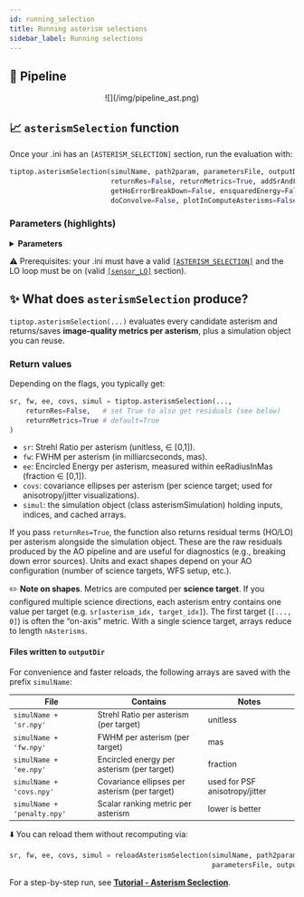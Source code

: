 ```yaml
---
id: running_selection
title: Running asterism selections 
sidebar_label: Running selections 
---
```


## 📑 Pipeline

<p align="center">
![](/img/pipeline_ast.png)
</p>

## 📈 `asterismSelection` function 
Once your .ini has an `[ASTERISM_SELECTION]` section, run the evaluation with:

```python
tiptop.asterismSelection(simulName, path2param, parametersFile, outputDir, outputFile, doPlot=False, 
                         returnRes=False, returnMetrics=True, addSrAndFwhm=True, verbose=False,
                         getHoErrorBreakDown=False, ensquaredEnergy=False, eeRadiusInMas=50, 
                         doConvolve=False, plotInComputeAsterisms=False, progressStatus=False, gpuIndex=0):
```
### Parameters (highlights)

<details>
  <summary><strong> Parameters </strong></summary>
| Parameter | Type | Required | Description |
| :--------------- |:---------------|:---------------|:---------------|
|`simulName` | str | ✓  | Short name used as prefix when saving arrays (e.g. `simulName+'sr.npy'`). | 
|`path2param` | str | ✓ | Path to the parameter file. |
|`parametersFile` | str | ✓ | Name of the parameter file to be used without the extention. |
|`outputDir` | str | ✓ | Path to the folder in which to write the output. |
|`outputFile` | str | ✓ | Base FITS filename if results are saved as images elsewhere in the pipeline. |
|`doPlot` | bool | optional | _Default_: `False`, If you want to see the result in python set this to `True`. |
|`returnRes` | bool | optional | _Default_: `False`, If `True`, return (HO, LO) residuals per asterism and the simulation object. |
|`returnMetrics` | bool | optional |_Default_: `True`, The function will return Strehl Ratio, fwhm, encircled energy within eeRadiusInMas, covariance ellipses and the simulation object, if set to `True`. |
|`addSrAndFwhm` | bool | optional | _Default_: `True`, The function will add in the header of the fits file SR anf FWHM for each PSF. |
|`verbose` | bool | optional | _Default_: `False`, If you want all messages set this to `True`. |
|`getHoErrorBreakDown` | bool | optional | _Default_: `False`, If you want HO error breakdown set this to `True`. |
|`ensquaredEnergy` | float | optional | _Default_: `False`, If you want ensquared energy instead of encircled energy set this to `True`. |
|`eeRadiusInMas` | bool | optional | _Default_: 50, Used together with `returnMetrics`, radius used for the computation of the encirlced energy. |
|`doConvolve` | bool | optional | _Default_: `False`, If you want to use the natural convolution operation set to True. |
|`plotInComputeAsterisms` | bool | optional |  _Default_: `False`, If you want to display asterisms. |
|`progressStatus` | bool | optional |  _Default_: `False`, If you want to display progress status. |
|`gpuIndex` | integer | optional |_Default_: 0, Target GPU index where the simulation will be run. |

</details>

⚠️ Prerequisites: your .ini must have a valid [`[ASTERISM_SELECTION]`](/docs/aquila/parameterfiles.md) and the LO loop must be on (valid [`[sensor_LO]`](/docs/orion/parameterfiles#sensor_LO) section).

## ✨ What does `asterismSelection` produce?

`tiptop.asterismSelection(...)` evaluates every candidate asterism and returns/saves **image-quality metrics per asterism**, plus a simulation object you can reuse.

### Return values
Depending on the flags, you typically get:

```python
sr, fw, ee, covs, simul = tiptop.asterismSelection(...,
    returnRes=False,   # set True to also get residuals (see below)
    returnMetrics=True # default=True
)
```
- `sr`: Strehl Ratio per asterism (unitless, ∈ [0,1]).
- `fw`: FWHM per asterism (in milliarcseconds, mas).
- `ee`: Encircled Energy per asterism, measured within eeRadiusInMas (fraction ∈ [0,1]).
- `covs`: covariance ellipses per asterism (per science target; used for anisotropy/jitter visualizations).
- `simul`: the simulation object (class asterismSimulation) holding inputs, indices, and cached arrays.

If you pass `returnRes=True`, the function also returns residual terms (HO/LO) per asterism alongside the simulation object. These are the raw residuals produced by the AO pipeline and are useful for diagnostics (e.g., breaking down error sources). Units and exact shapes depend on your AO configuration (number of science targets, WFS setup, etc.).

✏️ **Note on shapes**. Metrics are computed per **science target**.
If you configured multiple science directions, each asterism entry contains one value per target (e.g. `sr[asterism_idx, target_idx]`). The first target (`[..., 0]`) is often the “on-axis” metric. With a single science target, arrays reduce to length `nAsterisms`.

#### Files written to `outputDir`

For convenience and faster reloads, the following arrays are saved with the prefix `simulName`:

| File | Contains | Notes |
|---|---|---|
| `simulName + 'sr.npy'` | Strehl Ratio per asterism (per target) | unitless |
| `simulName + 'fw.npy'` | FWHM per asterism (per target) | mas |
| `simulName + 'ee.npy'` | Encircled energy per asterism (per target) | fraction |
| `simulName + 'covs.npy'` | Covariance ellipses per asterism (per target) | used for PSF anisotropy/jitter |
| `simulName + 'penalty.npy'` | Scalar ranking metric per asterism | lower is better |

⬇️ You can reload them without recomputing via:
```python
sr, fw, ee, covs, simul = reloadAsterismSelection(simulName, path2param,
                                                  parametersFile, outputDir, outputFile, ...)
```

For a step-by-step run, see [**Tutorial - Asterism Seclection**](/docs/aquila/tuto_ast_select.mdx).

<!-- Ranking policy (TIPTOP core): asterisms are ranked by the scalar penalty (jitter), lower is better.
Saved arrays are not sorted; sort them using np.argsort(penalty) (globally) or per field with cumAstSizes.
SR-based fallback is not implemented in TIPTOP; it’s an optional helper you may use in notebooks. -->






<!-- 
## Ordering & indexing 

All arrays (`sr`, `fw`, `ee`, `covs`, `penalty`) share the same asterism ordering:
they are the concatenation of fields, _i.e. field 0 asterisms, then field 1, etc._

Use the simulation object to navigate:

- `simul.nfieldsSizes[f]` → number of asterisms in field f.
- `simul.cumAstSizes` → cumulative counts (length = nFields+1).
- Global asterism index range for field f is: `base = simul.cumAstSizes[f]` → `[base, base + simul.nfieldsSizes[f]]`.

To reconstruct the star indices used by each asterism in a field:
```python
f = 3
simul.selectData(f)  # populates current field indices
local_ast_indices = simul.currentFieldAsterismsIndices  # list of index triplets (or singles)
```

To access the asterism geometry:
```python
base = simul.cumAstSizes[f]
count = simul.nfieldsSizes[f]
# Polar (r[arcsec], theta[deg], photons, freq) for all asterisms in this field:
block = simul.asterismsInputDataPolar[base:base+count]   # shape [count, 4, nNGS]
# Cartesian (x,y,photons,freq):
blockC = simul.asterismsInputDataCartesian[base:base+count]
``` -->